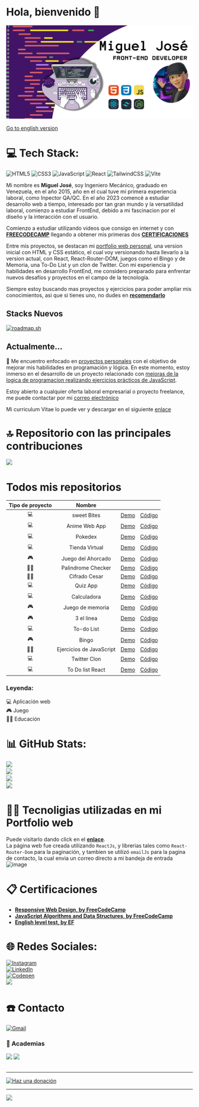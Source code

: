 # Hola, bienvenido 👋

![](https://github.com/borgesmj/borgesmj/blob/ES/github-banner.png)

[Go to english version](https://github.com/borgesmj/borgesmj/blob/en-US/README.md#hello-welcome)

# 💻 Tech Stack:
![HTML5](https://img.shields.io/badge/HTML5-E34F26?style=for-the-badge&logo=html5&logoColor=white)
![CSS3](https://img.shields.io/badge/CSS3-1572B6?style=for-the-badge&logo=css3&logoColor=white)
![JavaScript](https://img.shields.io/badge/javascript-%23323330.svg?style=for-the-badge&logo=javascript&logoColor=%23F7DF1E) 
![React](https://img.shields.io/badge/react-%2320232a.svg?style=for-the-badge&logo=react&logoColor=%2361DAFB) 
![TailwindCSS](https://img.shields.io/badge/tailwindcss-%2338B2AC.svg?style=for-the-badge&logo=tailwind-css&logoColor=white)
![Vite](https://img.shields.io/badge/Vite-B73BFE?style=for-the-badge&logo=vite&logoColor=FFD62E)


Mi nombre es **Miguel José**, soy Ingeniero Mecánico, graduado en Venezuela, en el año 2015, año en el cual tuve mi primera experiencia laboral, como Inpector QA/QC. En el año 2023 comencé a estudiar desarrollo web a tiempo, interesado por tan gran mundo y la versatilidad laboral, comienzo a estudiar FrontEnd, debido a mi fascinacion por el diseño y la interacción con el usuario.

Comienzo a estudiar utilizando videos que consigo en internet y con [**FREECODECAMP**](https://www.freecodecamp.org/borgesmj19) llegando a obtener mis primeras dos [**CERTIFICACIONES**](https://github.com/borgesmj/borgesmj/tree/main#-certificaciones)

Entre mis proyectos, se destacan mi [portfolio web personal](https://github.com/borgesmj/borgesmj/tree/main#-tecnoligias-utilizadas-en-mi-Portfolio-web), una version inicial con HTML y CSS estático, el cual voy versionando hasta llevarlo a la version actual, con React, React-Router-DOM, juegos como el Bingo y de Memoria, una To-Do List y un clon de Twitter. Con mi experiencia y habilidades en desarrollo FrontEnd, me considero preparado para enfrentar nuevos desafíos y proyectos en el campo de la tecnología.

Siempre estoy buscando mas proyectos y ejercicios para poder ampliar mis conocimientos, asi que si tienes uno, no dudes en [**recomendarlo**](https://github.com/borgesmj/borgesmj/issues/new)

## Stacks Nuevos
[![roadmap.sh](https://api.roadmap.sh/v1-badge/tall/655fa1185145316d2561e96a?variant=dark)](https://roadmap.sh)
##  Actualmente...

🔭 Me encuentro enfocado en [proyectos personales](https://github.com/borgesmj?tab=repositories) con el objetivo de mejorar mis habilidades en programación y lógica. En este momento, estoy inmerso en el desarrollo de un proyecto relacionado con [mejoras de la logica de programacion realizando ejercicios prácticos de JavaScript](https://github.com/borgesmj/Javascript-Exercises).

Estoy abierto a cualquier oferta laboral empresarial o proyecto freelance, me puede contactar por mi [correo electrónico](https://github.com/borgesmj/borgesmj/blob/ES/README.md#telephone-contacto)

Mi curriculum Vitae lo puede ver y descargar en el siguiente [enlace](https://github.com/borgesmj/borgesmj/blob/ES/Resume/Miguel_Borges_es.pdf)

# 🔝 Repositorio con las principales contribuciones
![](https://github-contributor-stats.vercel.app/api?username=borgesmj&limit=5&theme=dark&combine_all_yearly_contributions=true)

# Todos mis repositorios

| Tipo de proyecto |        **Nombre**        |                                                                              |                                                            |
|:----------------:|:------------------------:|:----------------------------------------------------------------------------:|------------------------------------------------------------|
|         💻        |          sweet Bites       |                [Demo](https://github.com/borgesmj/sweet-bites)               | [Código](https://sweet-bites.co/)       |
|         💻        |          Anime Web App        |                [Demo](https://borgesmj.github.io/web-anime-app/)               | [Código](https://github.com/borgesmj/web-anime-app)       |
|         💻        |          Pokedex         |                [Demo](https://borgesmj.github.io/pokemon-api/)               | [Código](https://github.com/borgesmj/pokemon-api)          |
|         💻        |      Tienda Virtual      |              [Demo](https://borgesmj.github.io/tienda-virtual/)              | [Código](https://github.com/borgesmj/tienda-virtual)       |
|         🎮        |    Juego del Ahorcado    |            [Demo](https://borgesmj.github.io/juego-del-ahorcado/)            | [Código](https://github.com/borgesmj/juego-del-ahorcado)   |
|        🧑‍🎓        |    Palindrome Checker    |            [Demo](https://borgesmj.github.io/palindrome-checker/)            | [Código](https://github.com/borgesmj/palindrome-checker)   |
|        🧑‍🎓        |       Cifrado Cesar      |               [Demo](https://borgesmj.github.io/cifrado-cesar/)              | [Código](https://github.com/borgesmj/cifrado-cesar)        |
|         💻        |         Quiz App         |                 [Demo](https://borgesmj.github.io/quiz-App/)                 | [Código](https://github.com/borgesmj/quiz-app)             |
|         💻        |        Calculadora       |               [Demo](https://codepen.io/borgesmj/full/mdamvQE)               | [Código](https://github.com/borgesmj/calculadora)          |
|         🎮        |     Juego de memoria     |             [Demo](https://borgesmj.github.io/juego-de-memoria/)             | [Código](https://github.com/borgesmj/juego-de-memoria)     |
|         🎮        |        3 el linea        |                 [Demo](https://borgesmj.github.io/3enlinea/)                 | [Código](https://github.com/borgesmj/3enlinea)             |
|         💻        |        To-do List        |                [Demo](https://borgesmj.github.io/to-do_list/)                | [Código](https://github.com/borgesmj/to-do_list )          |
|         🎮        |           Bingo          |                   [Demo](https://borgesmj.github.io/Bingo/)                  | [Código](https://github.com/borgesmj/bingo)                |
|        🧑‍🎓        | Ejercicios de JavaScript | [Demo](https://github.com/borgesmj/Javascript-Exercises/blob/main/README.md) | [Código](https://github.com/borgesmj/Javascript-Exercises) |
|         💻        |       Twitter Clon       |              [Demo](https://borgesmj-twitter-clon.netlify.app/)              | [Código](https://github.com/borgesmj/twitter-clon)         |
|         💻        |     To Do list React     |                [Demo](https://borgesmj-todo-list.netlify.app/)               |    [Código](https://github.com/borgesmj/todo-list-react)   |
 ### Leyenda:
 💻  Aplicación web <br/> 
🎮   Juego <br/> 
🧑‍🎓  Educación <br/> 


# 📊 GitHub Stats:
![](https://github-profile-summary-cards.vercel.app/api/cards/profile-details?username=borgesmj&theme=dark&hide_border=false)<br>
![](https://github-readme-stats.vercel.app/api?username=borgesmj&theme=dark&hide_border=false&include_all_commits=true&count_private=false)<br/>
![](https://github-readme-streak-stats.herokuapp.com/?user=borgesmj&theme=dark&hide_border=false)<br/>
![](https://github-readme-stats.vercel.app/api/top-langs/?username=borgesmj&theme=dark&hide_border=false&include_all_commits=true&count_private=false&layout=compact)


# 👨‍💻 Tecnoligias utilizadas en mi Portfolio web 
Puede visitarlo dando click en el [**enlace**](https://borgesmj.github.io/).<br/>
La página web fue creada utilizando `ReactJs`, y librerias tales como `React-Router-Dom` para la paginación, y tambien se utilizó `emailJs` para la pagina de contacto, la cual envia un correo directo a mi bandeja de entrada
![image](https://github.com/borgesmj/borgesmj/assets/121818423/6fd656a0-71d3-463a-a400-b89fdb690959)


# 📋 Certificaciones
* [**Responsive Web Design, by FreeCodeCamp**](https://www.freecodecamp.org/certification/borgesmj19/responsive-web-design)
* [**JavaScript Algorithms and Data Structures, by FreeCodeCamp**](https://www.freecodecamp.org/certification/borgesmj19/javascript-algorithms-and-data-structures)
* [**English level test, by EF**](https://www.efset.org/cert/uGmFbo)

# 🌐 Redes Sociales:
[![Instagram](https://img.shields.io/badge/Instagram-%23E4405F.svg?logo=Instagram&logoColor=white)](https://instagram.com/codin_hauss)<br>
[![LinkedIn](https://img.shields.io/badge/LinkedIn-%230077B5.svg?logo=linkedin&logoColor=white)](https://linkedin.com/in/borgesmj/) <br>
[![Codepen](https://img.shields.io/badge/Codepen-000000?style=for-the-badge&logo=codepen&logoColor=white)](https://codepen.io/borgesmj)<br>
![](https://www.codewars.com/users/borgesmj/badges/micro)<br>

# :telephone: Contacto
[![Gmail](https://img.shields.io/badge/Gmail-D14836?style=for-the-badge&logo=gmail&logoColor=white)](https://mail.google.com/mail/?view=cm&fs=1&to=borgesmj19@gmail.com)


### 🏫 Academias 
![](https://img.shields.io/badge/freecodecamp-27273D?style=for-the-badge&logo=freecodecamp&logoColor=white)
![](https://img.shields.io/badge/YouTube-FF0000?style=for-the-badge&logo=youtube&logoColor=white)
<br>
<br>



---
  [![Haz una donación](https://img.shields.io/badge/Puedes%20apoyar%20mi%20trabajo-ffdd00?style=for-the-badge&logo=buy-me-a-coffee&logoColor=black)](https://buymeacoffee.com/borgesmj19)
<!-- Proudly created with GPRM ( https://gprm.itsvg.in ) -->
---
[![](https://visitcount.itsvg.in/api?id=borgesmj&icon=6&color=3)](https://visitcount.itsvg.in)




